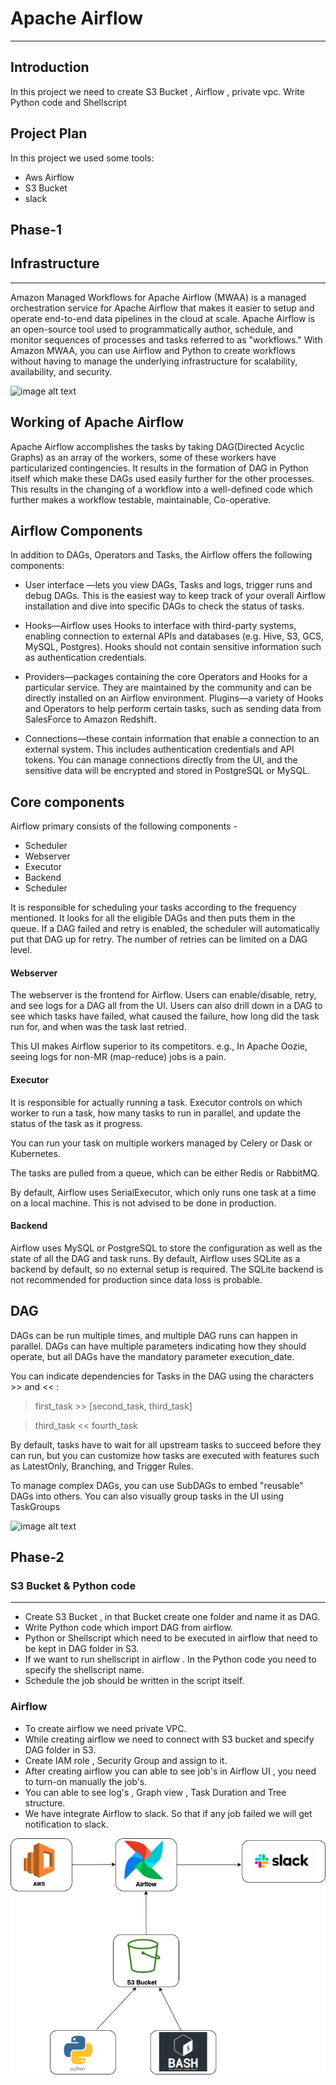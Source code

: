 # Apache Airflow 
---
## Introduction

In this project we need to create S3 Bucket , Airflow , private vpc.
Write Python code and Shellscript

## Project Plan
In this project we used some tools:
- Aws Airflow
- S3 Bucket
- slack

## Phase-1
## Infrastructure
---
Amazon Managed Workflows for Apache Airflow (MWAA) is a managed orchestration service for Apache Airflow that makes it easier to setup and operate end-to-end data pipelines in the cloud at scale. Apache Airflow is an open-source tool used to programmatically author, schedule, and monitor sequences of processes and tasks referred to as "workflows." With Amazon MWAA, you can use Airflow and Python to create workflows without having to manage the underlying infrastructure for scalability, availability, and security. 

![image alt text](https://docs.aws.amazon.com/mwaa/latest/userguide/images/mwaa-architecture.png?raw=)

## Working of Apache Airflow 
Apache Airflow accomplishes the tasks by taking DAG(Directed Acyclic Graphs) as an array of the workers, some of these workers have particularized contingencies. It results in the formation of DAG in Python itself which make these DAGs used easily further for the other processes. This results in the changing of a workflow into a well-defined code which further makes a workflow testable, maintainable, Co-operative.



## Airflow Components
In addition to DAGs, Operators and Tasks, the Airflow offers the following components:
- User interface —lets you view DAGs, Tasks and logs, trigger runs and debug DAGs. This is the easiest way to keep track of your overall Airflow installation and dive into specific DAGs to check the status of tasks.

- Hooks—Airflow uses Hooks to interface with third-party systems, enabling connection to external APIs and databases (e.g. Hive, S3, GCS, MySQL, Postgres). Hooks should not contain sensitive information such as authentication credentials.

- Providers—packages containing the core Operators and Hooks for a particular service. They are maintained by the community and can be directly installed on an Airflow environment.
Plugins—a variety of Hooks and Operators to help perform certain tasks, such as sending data from SalesForce to Amazon Redshift.

- Connections—these contain information that enable a connection to an external system. This includes authentication credentials and API tokens. You can manage connections directly from the UI, and the sensitive data will be encrypted and stored in PostgreSQL or MySQL.


## Core components
Airflow primary consists of the following components -

- Scheduler
- Webserver
- Executor
- Backend
- Scheduler

It is responsible for scheduling your tasks according to the frequency mentioned. It looks for all the eligible DAGs and then puts them in the queue. If a DAG failed and retry is enabled, the scheduler will automatically put that DAG up for retry. The number of retries can be limited on a DAG level.

#### Webserver
The webserver is the frontend for Airflow. Users can enable/disable, retry, and see logs for a DAG all from the UI. Users can also drill down in a DAG to see which tasks have failed, what caused the failure, how long did the task run for, and when was the task last retried.

This UI makes Airflow superior to its competitors. e.g., In Apache Oozie, seeing logs for non-MR (map-reduce) jobs is a pain.

#### Executor
It is responsible for actually running a task. Executor controls on which worker to run a task, how many tasks to run in parallel, and update the status of the task as it progress.

You can run your task on multiple workers managed by Celery or Dask or Kubernetes.

The tasks are pulled from a queue, which can be either Redis or RabbitMQ.

By default, Airflow uses SerialExecutor, which only runs one task at a time on a local machine. This is not advised to be done in production.

#### Backend
Airflow uses MySQL or PostgreSQL to store the configuration as well as the state of all the DAG and task runs. By default, Airflow uses SQLite as a backend by default, so no external setup is required. The SQLite backend is not recommended for production since data loss is probable.

## DAG 
DAGs can be run multiple times, and multiple DAG runs can happen in parallel. DAGs can have multiple parameters indicating how they should operate, but all DAGs have the mandatory parameter execution_date.

You can indicate dependencies for Tasks in the DAG using the characters >> and << :

> first_task >> [second_task, third_task]

> third_task << fourth_task

By default, tasks have to wait for all upstream tasks to succeed before they can run, but you can customize how tasks are executed with features such as LatestOnly, Branching, and Trigger Rules.

To manage complex DAGs, you can use SubDAGs to embed "reusable" DAGs into others. You can also visually group tasks in the UI using TaskGroups

![image alt text](https://assets-global.website-files.com/61e95e54543a7c0a5967ffd1/61fd443d0cc67c714baeae7a_61e95e54543a7cf4d46803a5_Airflow-diagram-3.png?raw=)




## Phase-2
### S3 Bucket & Python code
---
- Create S3 Bucket , in that Bucket create one folder and name it as DAG.
- Write Python code which import DAG from airflow.
- Python or Shellscript which need to be executed in airflow that need to be kept in DAG folder in S3.
- If we want to run shellscript in airflow . In the Python code you need to specify the shellscript name.
- Schedule the job should be written in the script itself.

### Airflow
- To create airflow we need private VPC.
- While creating airflow we need to connect with S3 bucket and specify DAG folder in S3.
- Create IAM role , Security Group and assign to it.
- After creating airflow you can able to see job's in Airflow UI , you need to turn-on  manually the job's.
- You can able to see log's , Graph view , Task Duration and Tree structure.
- We have integrate Airflow to slack. So that if any job failed we will get notification to slack. 

![image alt text](https://github.com/sharanushettar644/Airflow/blob/main/airflow.drawio.png?raw=)

